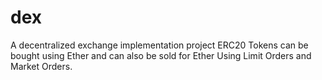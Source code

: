 # dex
A decentralized exchange implementation project
ERC20 Tokens can be bought using Ether and can also be sold for Ether
Using Limit Orders and Market Orders.